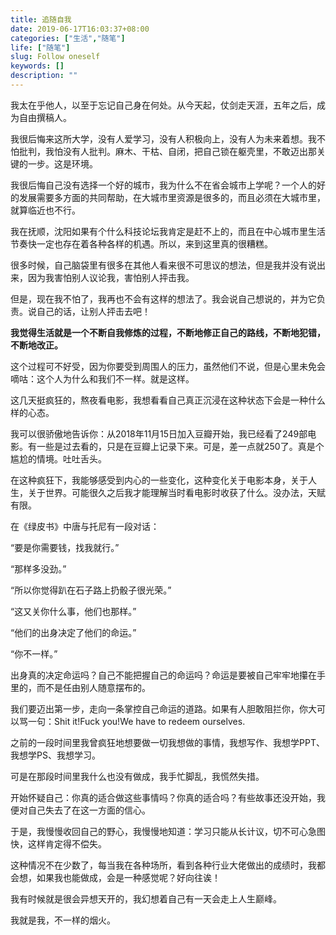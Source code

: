 ```yaml
---
title: 追随自我
date: 2019-06-17T16:03:37+08:00
categories: ["生活","随笔"]
life: ["随笔"]
slug: Follow oneself
keywords: []
description: ""
---
```


我太在乎他人，以至于忘记自己身在何处。从今天起，仗剑走天涯，五年之后，成为自由撰稿人。

我很后悔来这所大学，没有人爱学习，没有人积极向上，没有人为未来着想。我不怕批判，我怕没有人批判。麻木、干枯、自闭，把自己锁在躯壳里，不敢迈出那关键的一步。这是环境。

我很后悔自己没有选择一个好的城市，我为什么不在省会城市上学呢？一个人的好的发展需要多方面的共同帮助，在大城市里资源是很多的，而且必须在大城市里，就算临近也不行。

我在抚顺，沈阳如果有个什么科技论坛我肯定是赶不上的，而且在中心城市里生活节奏快一定也存在着各种各样的机遇。所以，来到这里真的很糟糕。

很多时候，自己脑袋里有很多在其他人看来很不可思议的想法，但是我并没有说出来，因为我害怕别人议论我，害怕别人抨击我。

但是，现在我不怕了，我再也不会有这样的想法了。我会说自己想说的，并为它负责。说自己的话，让别人抨击去吧！

**我觉得生活就是一个不断自我修炼的过程，不断地修正自己的路线，不断地犯错，不断地改正。**

这个过程可不好受，因为你要受到周围人的压力，虽然他们不说，但是心里未免会嘀咕：这个人为什么和我们不一样。就是这样。

这几天挺疯狂的，熬夜看电影，我想看看自己真正沉浸在这种状态下会是一种什么样的心态。

我可以很骄傲地告诉你：从2018年11月15日加入豆瓣开始，我已经看了249部电影。有一些是过去看的，只是在豆瓣上记录下来。可是，差一点就250了。真是个尴尬的情境。吐吐舌头。

在这种疯狂下，我能够感受到内心的一些变化，这种变化关于电影本身，关于人生，关于世界。可能很久之后我才能理解当时看电影时收获了什么。没办法，天赋有限。

在《绿皮书》中唐与托尼有一段对话：

“要是你需要钱，找我就行。”

“那样多没劲。”

“所以你觉得趴在石子路上扔骰子很光荣。”

“这又关你什么事，他们也那样。”

“他们的出身决定了他们的命运。”

“你不一样。”

出身真的决定命运吗？自己不能把握自己的命运吗？命运是要被自己牢牢地攥在手里的，而不是任由别人随意摆布的。

我们要迈出第一步，走向一条掌控自己命运的道路。如果有人胆敢阻拦你，你大可以骂一句：Shit it!Fuck you!We have to redeem ourselves.

之前的一段时间里我曾疯狂地想要做一切我想做的事情，我想写作、我想学PPT、我想学PS、我想学习。

可是在那段时间里我什么也没有做成，我手忙脚乱，我慌然失措。

开始怀疑自己：你真的适合做这些事情吗？你真的适合吗？有些故事还没开始，我便对自己失去了在这一方面的信心。

于是，我慢慢收回自己的野心，我慢慢地知道：学习只能从长计议，切不可心急图快，这样肯定得不偿失。

这种情况不在少数了，每当我在各种场所，看到各种行业大佬做出的成绩时，我都会想，如果我也能做成，会是一种感觉呢？好向往诶！

我有时候就是很会异想天开的，我幻想着自己有一天会走上人生巅峰。

我就是我，不一样的烟火。